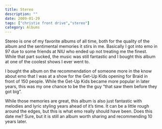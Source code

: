 ```yaml
---
title: Stereo
description: ""
date: 2009-01-29
tags: ["christie front drive","stereo"]
category: Albums
---
```


Stereo is one of my favorite albums of all time, both for the quality of the album and the sentimental memories it stirs in me. Basically I got into emo in 97 due to some friends at NIU who ended up not treating me the finest. While that part sucked, the music was still fantastic and I bought this album at one of the coolest shows I ever went to.

I bought the album on the recommendation of someone more in the know about emo that I was at a show for the Get-Up Kids opening for Braid in front of 150 people. While the Get-Up Kids became more popular in later years, this was my one chance to be the the guy “that saw them before they got big”.

While those memories are great, this album is also just fantastic with melodies and lyric styling years ahead of it’s time. It can be a little rough around the edges, but this is what emo really should have been. Does this date me? Sure, but it is still an album worth sharing and recommending 10 years later.
